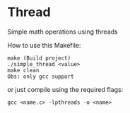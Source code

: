 # Thread
Simple math operations using threads

How to use this Makefile: 

 	make (Build project)
 	./simple_thread <value>
 	make clean
 	Obs: only gcc support

or just compile using the required flags: 

	gcc <name.c> -lpthreads -o <name>
